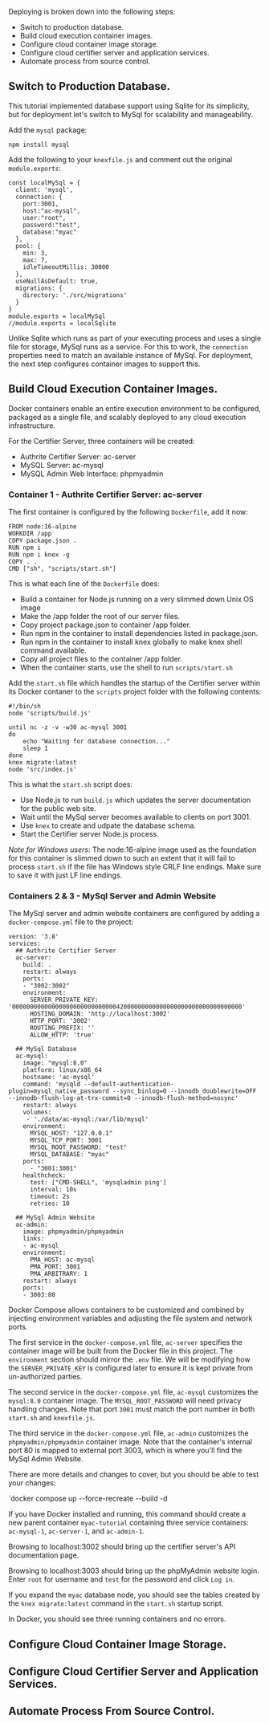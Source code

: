 Deploying is broken down into the following steps:
- Switch to production database.
- Build cloud execution container images.
- Configure cloud container image storage.
- Configure cloud certifier server and application services.
- Automate process from source control.

## Switch to Production Database.

This tutorial implemented database support using Sqlite for its simplicity,
but for deployment let's switch to MySql for scalability and manageability.

Add the `mysql` package:
```
npm install mysql
```

Add the following to your `knexfile.js` and comment out the original `module.exports`:
```
const localMySql = {
  client: 'mysql',
  connection: {
    port:3001,
    host:"ac-mysql",
    user:"root",
    password:"test",
    database:"myac"
  },
  pool: {
    min: 3,
    max: 7,
    idleTimeoutMillis: 30000
  },
  useNullAsDefault: true,
  migrations: {
    directory: './src/migrations'
  }
}
module.exports = localMySql
//module.exports = localSqlite
```

Unlike Sqlite which runs as part of your executing process and uses a single file for storage, MySql runs as a service. For this to work, the `connection` properties need to match an available instance of MySql. For deployment, the next step configures container images to support this.

## Build Cloud Execution Container Images.

Docker containers enable an entire execution environment to be configured, packaged as a single file, and scalably deployed to any cloud execution infrastructure.

For the Certifier Server, three containers will be created:
- Authrite Certifier Server: ac-server
- MySQL Server: ac-mysql
- MySQL Admin Web Interface: phpmyadmin

### Container 1 - Authrite Certifier Server: ac-server

The first container is configured by the following `Dockerfile`, add it now:
```
FROM node:16-alpine
WORKDIR /app
COPY package.json .
RUN npm i
RUN npm i knex -g
COPY . .
CMD ["sh", "scripts/start.sh"]
```

This is what each line of the `Dockerfile` does:
- Build a container for Node.js running on a very slimmed down Unix OS image
- Make the /app folder the root of our server files.
- Copy project package.json to container /app folder.
- Run npm in the container to install dependencies listed in package.json.
- Run npm in the container to install knex globally to make knex shell command available.
- Copy all project files to the container /app folder.
- When the container starts, use the shell to run `scripts/start.sh`

Add the `start.sh` file which handles the startup of the Certifier server within its Docker contaner to the `scripts` project folder with the following contents:
```
#!/bin/sh
node 'scripts/build.js'

until nc -z -v -w30 ac-mysql 3001
do
    echo "Waiting for database connection..."
    sleep 1
done
knex migrate:latest
node 'src/index.js'
```

This is what the `start.sh` script does:
- Use Node.js to run `build.js` which updates the server documentation for the public web site.
- Wait until the MySql server becomes available to clients on port 3001.
- Use `knex` to create and udpate the database schema.
- Start the Certifier server Node.js process.

*Note for Windows users*: The node:16-alpine image used as the foundation for this container is slimmed down to such an extent that it will fail to process `start.sh` if the file has Windows style CRLF line endings. Make sure to save it with just LF line endings.

### Containers 2 & 3 - MySql Server and Admin Website

The MySql server and admin website containers are configured by adding a `docker-compose.yml` file to the project:

```
version: '3.8'
services:
  ## Authrite Certifier Server
  ac-server:
    build: .
    restart: always
    ports:
    - "3002:3002"
    environment:
      SERVER_PRIVATE_KEY: '0000000000000000000000000000042000000000000000000000000000000000'
      HOSTING_DOMAIN: 'http://localhost:3002'
      HTTP_PORT: '3002'
      ROUTING_PREFIX: ''
      ALLOW_HTTP: 'true'

  ## MySql Database
  ac-mysql:
    image: "mysql:8.0"
    platform: linux/x86_64
    hostname: 'ac-mysql'
    command: 'mysqld --default-authentication-plugin=mysql_native_password --sync_binlog=0 --innodb_doublewrite=OFF  --innodb-flush-log-at-trx-commit=0 --innodb-flush-method=nosync'
    restart: always
    volumes:
     - './data/ac-mysql:/var/lib/mysql'
    environment:
      MYSQL_HOST: "127.0.0.1"
      MYSQL_TCP_PORT: 3001
      MYSQL_ROOT_PASSWORD: "test"
      MYSQL_DATABASE: "myac"
    ports:
      - "3001:3001"
    healthcheck:
      test: ["CMD-SHELL", 'mysqladmin ping']
      interval: 10s
      timeout: 2s
      retries: 10

  ## MySql Admin Website
  ac-admin:
    image: phpmyadmin/phpmyadmin
    links:
    - ac-mysql
    environment:
      PMA_HOST: ac-mysql
      PMA_PORT: 3001
      PMA_ARBITRARY: 1
    restart: always
    ports:
    - 3003:80
```

Docker Compose allows containers to be customized and combined by injecting environment variables and adjusting the file system and network ports.

The first service in the `docker-compose.yml` file, `ac-server` specifies the container image will be built from the Docker file in this project. The `environment` section should mirror the `.env` file. We will be modifying how the `SERVER_PRIVATE_KEY` is configured later to ensure it is kept private from un-authorized parties.

The second service in the `docker-compose.yml` file, `ac-mysql` customizes the `mysql:8.0` container image. The `MYSQL_ROOT_PASSWORD` will need privacy handling changes. Note that port `3001` must match the port number in both `start.sh` and `knexfile.js`.

The third service in the `docker-compose.yml` file, `ac-admin` customizes the `phpmyadmin/phpmyadmin` container image. Note that the container's internal port 80 is mapped to external port 3003, which is where you'll find the MySql Admin Website.

There are more details and changes to cover, but you should be able to test your changes:

`docker compose up --force-recreate --build -d

If you have Docker installed and running, this command should create a new parent container `myac-tutorial` containing three service containers: `ac-mysql-1`, `ac-server-1`, and `ac-admin-1`.

Browsing to localhost:3002 should bring up the certifier server's API documentation page.

Browsing to localhost:3003 should bring up the phpMyAdmin website login. Enter `root` for username and `test` for the password and click `Log in`.

If you expand the `myac` database node, you should see the tables created by the `knex migrate:latest` command in the `start.sh` startup script.

In Docker, you should see three running containers and no errors.

## Configure Cloud Container Image Storage.
## Configure Cloud Certifier Server and Application Services.
## Automate Process From Source Control.